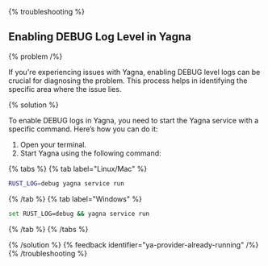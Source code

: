 {% troubleshooting %}

## Enabling DEBUG Log Level in Yagna

{% problem /%}

If you're experiencing issues with Yagna, enabling DEBUG level logs can be crucial for diagnosing the problem. This process helps in identifying the specific area where the issue lies.

{% solution %}

To enable DEBUG logs in Yagna, you need to start the Yagna service with a specific command. Here’s how you can do it:

1. Open your terminal.
2. Start Yagna using the following command:

{% tabs %}
{% tab label="Linux/Mac" %}

```bash
RUST_LOG=debug yagna service run
```

{% /tab %}
{% tab label="Windows" %}

```bash
set RUST_LOG=debug && yagna service run
```

{% /tab %}
{% /tabs %}

{% /solution %}
{% feedback identifier="ya-provider-already-running" /%}
{% /troubleshooting %}
